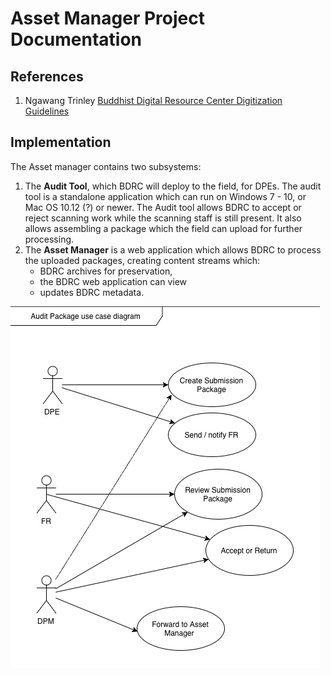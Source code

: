 # Asset Manager Project Documentation
## References
1. Ngawang Trinley [Buddhist Digital Resource Center Digitization Guidelines](https://buddhistdigitalresourcecenter.github.io)

## Implementation
The Asset manager contains two subsystems:
1. The **Audit Tool**, which BDRC will deploy to the field, for DPEs. The audit tool is a standalone application which can run on Windows 7 - 10, or Mac OS 10.12 (?) or newer. The Audit tool allows BDRC to accept or reject scanning work while the scanning staff is still present. It also allows assembling a package which the field can upload for further processing.
2. The **Asset Manager** is a web application which allows BDRC to process the uploaded packages, creating content streams which:
    + BDRC archives for preservation,
    + the BDRC web application can view
    + updates BDRC metadata.


![Audit Tool Use Case](images/2018/12/audit-tool-use-case.png)
